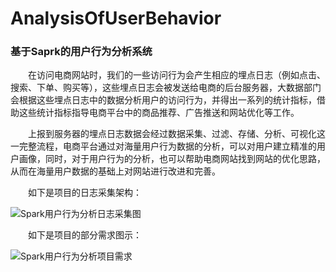 # AnalysisOfUserBehavior
### 基于Saprk的用户行为分析系统

&emsp;&emsp;在访问电商网站时，我们的一些访问行为会产生相应的埋点日志（例如点击、搜索、下单、购买等），这些埋点日志会被发送给电商的后台服务器，大数据部门会根据这些埋点日志中的数据分析用户的访问行为，并得出一系列的统计指标，借助这些统计指标指导电商平台中的商品推荐、广告推送和网站优化等工作。

&emsp;&emsp;上报到服务器的埋点日志数据会经过数据采集、过滤、存储、分析、可视化这一完整流程，电商平台通过对海量用户行为数据的分析，可以对用户建立精准的用户画像，同时，对于用户行为的分析，也可以帮助电商网站找到网站的优化思路，从而在海量用户数据的基础上对网站进行改进和完善。

&emsp;&emsp;如下是项目的日志采集架构：

![Spark用户行为分析日志采集图](https://img-blog.csdnimg.cn/20200326095628677.png?x-oss-process=image/watermark,type_ZmFuZ3poZW5naGVpdGk,shadow_10,text_aHR0cHM6Ly9ibG9nLmNzZG4ubmV0L3FxXzQwNjQwMjI4,size_16,color_FFFFFF,t_70)

&emsp;&emsp;如下是项目的部分需求图示：

![Spark用户行为分析项目需求](https://img-blog.csdnimg.cn/20200326100023617.png?x-oss-process=image/watermark,type_ZmFuZ3poZW5naGVpdGk,shadow_10,text_aHR0cHM6Ly9ibG9nLmNzZG4ubmV0L3FxXzQwNjQwMjI4,size_16,color_FFFFFF,t_70)
